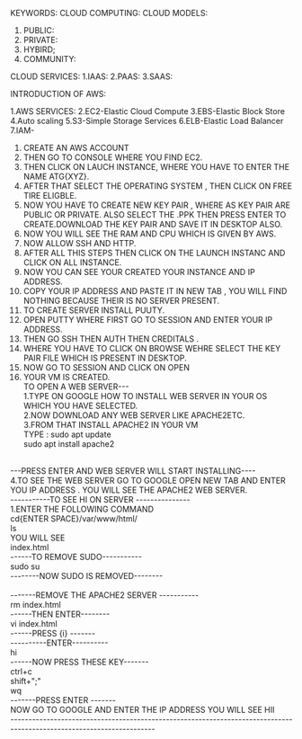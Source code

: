 KEYWORDS:
CLOUD COMPUTING:
CLOUD MODELS:
1. PUBLIC:
2. PRIVATE:
3. HYBIRD;
4. COMMUNITY:

CLOUD SERVICES:
1.IAAS:
2.PAAS:
3.SAAS:

INTRODUCTION OF AWS:

1.AWS SERVICES:
2.EC2-Elastic Cloud Compute
3.EBS-Elastic Block Store
4.Auto scaling
5.S3-Simple Storage Services
6.ELB-Elastic Load Balancer
7.IAM-

1. CREATE AN AWS ACCOUNT
2. THEN GO TO CONSOLE WHERE YOU FIND EC2.
3. THEN CLICK ON LAUCH INSTANCE, WHERE YOU HAVE TO ENTER THE NAME ATG{XYZ}.
4. AFTER THAT SELECT THE OPERATING SYSTEM , THEN CLICK ON FREE TIRE ELIGBLE.
5. NOW YOU HAVE TO CREATE NEW KEY PAIR , WHERE AS KEY PAIR ARE PUBLIC OR PRIVATE. ALSO SELECT THE .PPK THEN PRESS ENTER TO CREATE.DOWNLOAD THE KEY PAIR AND SAVE IT IN DESKTOP ALSO.
6. NOW YOU WILL SEE THE RAM AND CPU WHICH IS GIVEN BY AWS.
7. NOW ALLOW SSH AND HTTP.
8. AFTER ALL THIS STEPS THEN CLICK ON THE LAUNCH INSTANC AND CLICK ON ALL INSTANCE.
9. NOW YOU CAN SEE YOUR CREATED YOUR INSTANCE AND IP ADDRESS.
10. COPY YOUR IP ADDRESS AND PASTE IT IN NEW TAB , YOU WILL FIND NOTHING BECAUSE THEIR IS NO SERVER PRESENT.
11. TO CREATE SERVER INSTALL PUUTY.
12. OPEN PUTTY WHERE FIRST GO TO SESSION AND ENTER YOUR IP ADDRESS.
13. THEN GO SSH THEN AUTH THEN CREDITALS .
14. WHERE YOU HAVE TO CLICK ON BROWSE WEHRE SELECT THE KEY PAIR FILE WHICH IS PRESENT IN DESKTOP.
15. NOW GO TO SESSION AND CLICK ON OPEN
16. YOUR VM IS CREATED.<br/>
  TO OPEN A WEB SERVER---<br/>
1.TYPE ON GOOGLE HOW TO INSTALL WEB SERVER IN YOUR OS WHICH YOU HAVE SELECTED.<br/>
2.NOW DOWNLOAD ANY WEB SERVER LIKE APACHE2ETC.<br/>
3.FROM THAT INSTALL APACHE2 IN YOUR VM<br/>
TYPE : sudo apt update<br/>
       sudo apt install apache2<br/>
<br/>
---PRESS ENTER AND WEB SERVER WILL START INSTALLING----<br/>
4.TO SEE THE WEB SERVER GO TO GOOGLE OPEN NEW TAB AND ENTER YOU IP ADDRESS . YOU WILL SEE THE APACHE2 WEB SERVER.<br/>
-----------TO SEE HI ON SERVER ---------------<br/>
1.ENTER THE FOLLOWING COMMAND<br/>
  cd{ENTER SPACE}/var/www/html/<br/>
  ls<br/>
  YOU WILL SEE<br/>
  index.html<br/>
  ------TO REMOVE SUDO-----------<br/>
  sudo su<br/>
  --------NOW SUDO IS REMOVED--------<br/>
<br/>
  -------REMOVE THE APACHE2 SERVER -----------<br/>
  rm index.html<br/>
  ------THEN ENTER--------<br/>
  vi index.html<br/>
  ------PRESS {i} -------<br/>
  ----------ENTER----------<br/>
  <html>  hi   </html><br/>
  ------NOW PRESS THESE KEY-------<br/>
  ctrl+c<br/>
  shift+";"<br/>
  wq<br/>
  -------PRESS ENTER -------<br/>
  NOW GO TO GOOGLE AND ENTER THE IP ADDRESS YOU WILL SEE HII<br/>
  ----------------------------------------------------------------------------------------------------------------------<br/>



